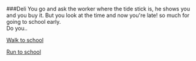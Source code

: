 ###Deli
You go and ask the worker where the tide stick is, he shows you and you buy it. But you look at the time and now you're late! so much for going to school early.   
  Do you.. 

[Walk to school](school.md)

[Run to school](school.md)

